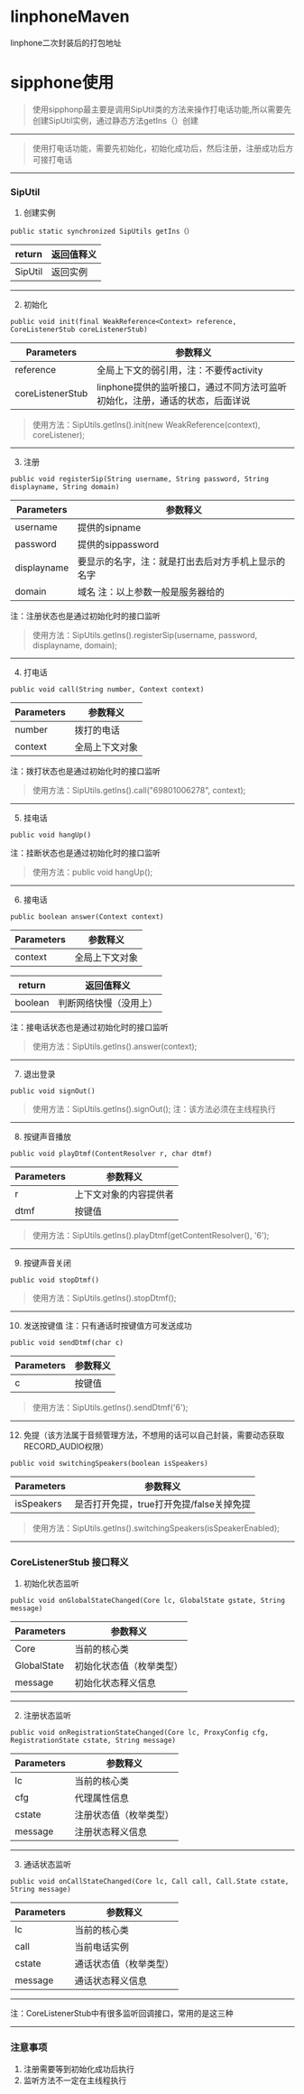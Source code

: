 # linphoneMaven
linphone二次封装后的打包地址
# sipphone使用
> 使用sipphonp最主要是调用SipUtil类的方法来操作打电话功能,所以需要先创建SipUtil实例，通过静态方法getIns（）创建

---
> 使用打电话功能，需要先初始化，初始化成功后，然后注册，注册成功后方可接打电话

---
### SipUtil
1. 创建实例

```
public static synchronized SipUtils getIns（）
```
return  | 返回值释义
---|---
SipUtil | 返回实例

---
2. 初始化

```
public void init(final WeakReference<Context> reference,  CoreListenerStub coreListenerStub)
```
Parameters  |参数释义
---|---
reference | 全局上下文的弱引用，注：不要传activity
coreListenerStub|linphone提供的监听接口，通过不同方法可监听初始化，注册，通话的状态，后面详说
> 使用方法：SipUtils.getIns().init(new WeakReference<Context>(context), coreListener);
---
3. 注册

```
public void registerSip(String username, String password, String displayname, String domain)
```
Parameters  |参数释义
---|---
username | 提供的sipname
password | 提供的sippassword
displayname | 要显示的名字，注：就是打出去后对方手机上显示的名字
domain | 域名 注：以上参数一般是服务器给的
注：注册状态也是通过初始化时的接口监听
> 使用方法：SipUtils.getIns().registerSip(username,
                        password,
                        displayname,
                        domain);
---
4. 打电话

```
public void call(String number, Context context)
```
Parameters  |参数释义
---|---
number | 拨打的电话
context | 全局上下文对象

注：拨打状态也是通过初始化时的接口监听
> 使用方法：SipUtils.getIns().call("69801006278", context);

---

5. 挂电话

```
public void hangUp()
```


注：挂断状态也是通过初始化时的接口监听
> 使用方法：public void hangUp();
---
6. 接电话

```
public boolean answer(Context context)
```
Parameters  |参数释义
---|---
context | 全局上下文对象

return  | 返回值释义
---|---
boolean | 判断网络快慢（没用上）

注：接电话状态也是通过初始化时的接口监听
> 使用方法：SipUtils.getIns().answer(context);

---
7. 退出登录

```
public void signOut()
```

> 使用方法：SipUtils.getIns().signOut();
注：该方法必须在主线程执行

---
8. 按键声音播放

```
public void playDtmf(ContentResolver r, char dtmf)
```
Parameters  |参数释义
---|---
r | 上下文对象的内容提供者
dtmf | 按键值

> 使用方法：SipUtils.getIns().playDtmf(getContentResolver(), '6');

---
9. 按键声音关闭

```
public void stopDtmf()
```

> 使用方法：SipUtils.getIns().stopDtmf();

---
10. 发送按键值 注：只有通话时按键值方可发送成功

```
public void sendDtmf(char c)
```
Parameters  |参数释义
---|---
c | 按键值

> 使用方法：SipUtils.getIns().sendDtmf('6');

---

12. 免提（该方法属于音频管理方法，不想用的话可以自己封装，需要动态获取RECORD_AUDIO权限）

```
public void switchingSpeakers(boolean isSpeakers)
```
Parameters  |参数释义
---|---
isSpeakers | 是否打开免提，true打开免提/false关掉免提

> 使用方法：SipUtils.getIns().switchingSpeakers(isSpeakerEnabled);

---


### CoreListenerStub 接口释义 

1. 初始化状态监听
```
public void onGlobalStateChanged(Core lc, GlobalState gstate, String message)
```
Parameters  |参数释义
---|---
Core | 当前的核心类
GlobalState | 初始化状态值（枚举类型）
message | 初始化状态释义信息

---
2. 注册状态监听
```
public void onRegistrationStateChanged(Core lc, ProxyConfig cfg, RegistrationState cstate, String message)

```
Parameters  |参数释义
---|---
lc | 当前的核心类
cfg | 代理属性信息
cstate | 注册状态值（枚举类型）
message | 注册状态释义信息

---
3. 通话状态监听
```
public void onCallStateChanged(Core lc, Call call, Call.State cstate, String message) 

```
Parameters  |参数释义
---|---
lc | 当前的核心类
call | 当前电话实例
cstate | 通话状态值（枚举类型）
message | 通话状态释义信息

---
注：CoreListenerStub中有很多监听回调接口，常用的是这三种

---

### 注意事项
1. 注册需要等到初始化成功后执行
2. 监听方法不一定在主线程执行
